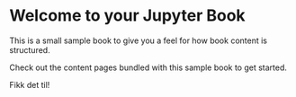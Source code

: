 Welcome to your Jupyter Book
============================

This is a small sample book to give you a feel for how book content is
structured.

Check out the content pages bundled with this sample book to get started.

Fikk det til!
